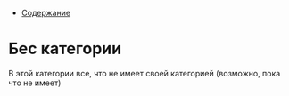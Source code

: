 * [Содержание](../TableOfContent.md)

# Бес категории

В этой категории все, что не имеет своей категорией (возможно, пока что не имеет)

